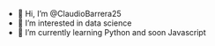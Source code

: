 - 👋 Hi, I’m @ClaudioBarrera25
- 👀 I’m interested in data science
- 🌱 I’m currently learning Python and soon Javascript

<!---
ClaudioBarrera25/ClaudioBarrera25 is a ✨ special ✨ repository because its `README.md` (this file) appears on your GitHub profile.
You can click the Preview link to take a look at your changes.
--->
